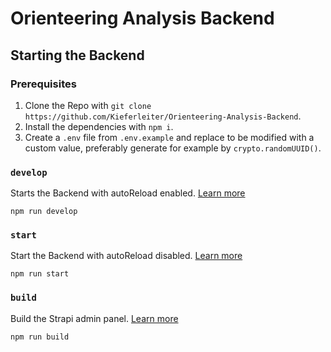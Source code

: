 # Orienteering Analysis Backend

## Starting the Backend

### Prerequisites

1. Clone the Repo with `git clone https://github.com/Kieferleiter/Orienteering-Analysis-Backend`.
2. Install the dependencies with `npm i`.
3. Create a `.env` file from `.env.example` and replace to be modified with a custom value, preferably generate for example by `crypto.randomUUID()`.

### `develop`

Starts the Backend with autoReload enabled. [Learn more](https://docs.strapi.io/developer-docs/latest/developer-resources/cli/CLI.html#strapi-develop)

```
npm run develop
```

### `start`

Start the Backend with autoReload disabled. [Learn more](https://docs.strapi.io/developer-docs/latest/developer-resources/cli/CLI.html#strapi-start)

```
npm run start
```

### `build`

Build the Strapi admin panel. [Learn more](https://docs.strapi.io/developer-docs/latest/developer-resources/cli/CLI.html#strapi-build)

```
npm run build
```
